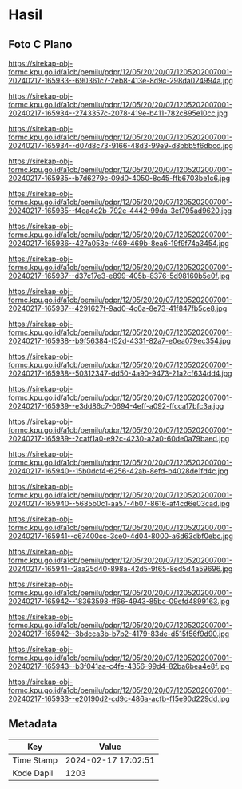 # Hasil

## Foto C Plano

https://sirekap-obj-formc.kpu.go.id/a1cb/pemilu/pdpr/12/05/20/20/07/1205202007001-20240217-165933--690361c7-2eb8-413e-8d9c-298da024994a.jpg

https://sirekap-obj-formc.kpu.go.id/a1cb/pemilu/pdpr/12/05/20/20/07/1205202007001-20240217-165934--2743357c-2078-419e-b411-782c895e10cc.jpg

https://sirekap-obj-formc.kpu.go.id/a1cb/pemilu/pdpr/12/05/20/20/07/1205202007001-20240217-165934--d07d8c73-9166-48d3-99e9-d8bbb5f6dbcd.jpg

https://sirekap-obj-formc.kpu.go.id/a1cb/pemilu/pdpr/12/05/20/20/07/1205202007001-20240217-165935--b7d6279c-09d0-4050-8c45-ffb6703be1c6.jpg

https://sirekap-obj-formc.kpu.go.id/a1cb/pemilu/pdpr/12/05/20/20/07/1205202007001-20240217-165935--f4ea4c2b-792e-4442-99da-3ef795ad9620.jpg

https://sirekap-obj-formc.kpu.go.id/a1cb/pemilu/pdpr/12/05/20/20/07/1205202007001-20240217-165936--427a053e-f469-469b-8ea6-19f9f74a3454.jpg

https://sirekap-obj-formc.kpu.go.id/a1cb/pemilu/pdpr/12/05/20/20/07/1205202007001-20240217-165937--d37c17e3-e899-405b-8376-5d98160b5e0f.jpg

https://sirekap-obj-formc.kpu.go.id/a1cb/pemilu/pdpr/12/05/20/20/07/1205202007001-20240217-165937--4291627f-9ad0-4c6a-8e73-41f847fb5ce8.jpg

https://sirekap-obj-formc.kpu.go.id/a1cb/pemilu/pdpr/12/05/20/20/07/1205202007001-20240217-165938--b9f56384-f52d-4331-82a7-e0ea079ec354.jpg

https://sirekap-obj-formc.kpu.go.id/a1cb/pemilu/pdpr/12/05/20/20/07/1205202007001-20240217-165938--50312347-dd50-4a90-9473-21a2cf634dd4.jpg

https://sirekap-obj-formc.kpu.go.id/a1cb/pemilu/pdpr/12/05/20/20/07/1205202007001-20240217-165939--e3dd86c7-0694-4eff-a092-ffcca17bfc3a.jpg

https://sirekap-obj-formc.kpu.go.id/a1cb/pemilu/pdpr/12/05/20/20/07/1205202007001-20240217-165939--2caff1a0-e92c-4230-a2a0-60de0a79baed.jpg

https://sirekap-obj-formc.kpu.go.id/a1cb/pemilu/pdpr/12/05/20/20/07/1205202007001-20240217-165940--15b0dcf4-6256-42ab-8efd-b4028de1fd4c.jpg

https://sirekap-obj-formc.kpu.go.id/a1cb/pemilu/pdpr/12/05/20/20/07/1205202007001-20240217-165940--5685b0c1-aa57-4b07-8616-af4cd6e03cad.jpg

https://sirekap-obj-formc.kpu.go.id/a1cb/pemilu/pdpr/12/05/20/20/07/1205202007001-20240217-165941--c67400cc-3ce0-4d04-8000-a6d63dbf0ebc.jpg

https://sirekap-obj-formc.kpu.go.id/a1cb/pemilu/pdpr/12/05/20/20/07/1205202007001-20240217-165941--2aa25d40-898a-42d5-9f65-8ed5d4a59696.jpg

https://sirekap-obj-formc.kpu.go.id/a1cb/pemilu/pdpr/12/05/20/20/07/1205202007001-20240217-165942--18363598-ff66-4943-85bc-09efd4899163.jpg

https://sirekap-obj-formc.kpu.go.id/a1cb/pemilu/pdpr/12/05/20/20/07/1205202007001-20240217-165942--3bdcca3b-b7b2-4179-83de-d515f56f9d90.jpg

https://sirekap-obj-formc.kpu.go.id/a1cb/pemilu/pdpr/12/05/20/20/07/1205202007001-20240217-165943--b3f041aa-c4fe-4356-99d4-82ba6bea4e8f.jpg

https://sirekap-obj-formc.kpu.go.id/a1cb/pemilu/pdpr/12/05/20/20/07/1205202007001-20240217-165933--e20190d2-cd9c-486a-acfb-f15e90d229dd.jpg


## Metadata

| Key        | Value               |
| ---------- | ------------------- |
| Time Stamp | 2024-02-17 17:02:51 |
| Kode Dapil | 1203                |



